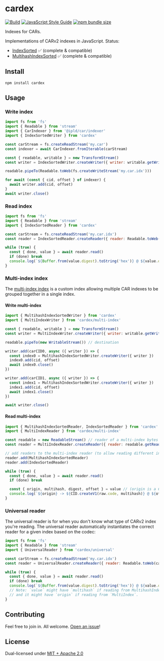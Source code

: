# cardex

[![Build](https://github.com/alanshaw/cardex/actions/workflows/build.yml/badge.svg)](https://github.com/alanshaw/cardex/actions/workflows/build.yml)
[![JavaScript Style Guide](https://img.shields.io/badge/code_style-standard-brightgreen.svg)](https://standardjs.com)
[![npm bundle size](https://img.shields.io/bundlephobia/minzip/cardex)](https://bundlephobia.com/package/cardex)

Indexes for CARs.

Implementations of CARv2 indexes in JavaScript. Status:

* [IndexSorted](https://ipld.io/specs/transport/car/carv2/#format-0x0400-indexsorted) ✅ (complete & compatible)
* [MultihashIndexSorted](https://ipld.io/specs/transport/car/carv2/#format-0x0401-multihashindexsorted) ✅ (complete & compatible)

## Install

```
npm install cardex
```

## Usage

### Write index

```js
import fs from 'fs'
import { Readable } from 'stream'
import { CarIndexer } from '@ipld/car/indexer'
import { IndexSortedWriter } from 'cardex'

const carStream = fs.createReadStream('my.car')
const indexer = await CarIndexer.fromIterable(carStream)

const { readable, writable } = new TransformStream()
const writer = IndexSortedWriter.createWriter({ writer: writable.getWriter() })

readable.pipeTo(Readable.toWeb(fs.createWriteStream('my.car.idx')))

for await (const { cid, offset } of indexer) {
  await writer.add(cid, offset)
}
await writer.close()
```

### Read index

```js
import fs from 'fs'
import { Readable } from 'stream'
import { IndexSortedReader } from 'cardex'

const carStream = fs.createReadStream('my.car.idx')
const reader = IndexSortedReader.createReader({ reader: Readable.toWeb(carStream).getReader() })

while (true) {
  const { done, value } = await reader.read()
  if (done) break
  console.log(`${Buffer.from(value.digest).toString('hex')} @ ${value.offset}`)
}
```

### Multi-index index

The [multi-index index](https://github.com/web3-storage/specs/blob/c3288d4d500741ca6a72c71169c852ca498fad64/CARv2%20MultiIndex.md) is a custom index allowing multiple CAR indexes to be grouped together in a single index.

#### Write multi-index

```javascript
import { MultihashIndexSortedWriter } from 'cardex'
import { MultiIndexWriter } from 'cardex/multi-index'

const { readable, writable } = new TransformStream()
const writer = MultiIndexWriter.createWriter({ writer: writable.getWriter() })

readable.pipeTo(new WritableStream()) // destination

writer.add(carCID0, async ({ writer }) => {
  const index0 = MultihashIndexSortedWriter.createWriter({ writer })
  index0.add(cid, offset)
  await index0.close()
})

writer.add(carCID1, async ({ writer }) => {
  const index1 = MultihashIndexSortedWriter.createWriter({ writer })
  index1.add(cid, offset)
  await index1.close()
})

await writer.close()
```

#### Read multi-index

```javascript
import { MultihashIndexSortedReader, IndexSortedReader } from 'cardex'
import { MultiIndexReader } from 'cardex/multi-index'

const readable = new ReadableStream() // reader of a multi-index bytes
const reader = MultiIndexReader.createReader({ reader: readable.getReader() })

// add readers to the multi-index reader (to allow reading different index types)
reader.add(MultihashIndexSortedReader)
reader.add(IndexSortedReader)

while (true) {
  const { done, value } = await reader.read()
  if (done) break

  const { origin, multihash, digest, offset } = value // (origin is a CAR CID)
  console.log(`${origin} -> ${CID.createV1(raw.code, multihash)} @ ${offset}`)
}
```

### Universal reader

The universal reader is for when you don't know what type of CARv2 index you're reading. The universal reader automatically instantiates the correct reader for a given index based on the codec:

```js
import fs from 'fs'
import { Readable } from 'stream'
import { UniversalReader } from 'cardex/universal'

const carStream = fs.createReadStream('my.car.idx')
const reader = UniversalReader.createReader({ reader: Readable.toWeb(carStream).getReader() })

while (true) {
  const { done, value } = await reader.read()
  if (done) break
  console.log(`${Buffer.from(value.digest).toString('hex')} @ ${value.offset}`)
  // Note: `value` might have `multihash` if reading from MultihashIndexSorted
  // and it might have `origin` if reading from `MultiIndex`.
}
```

## Contributing

Feel free to join in. All welcome. [Open an issue](https://github.com/alanshaw/cardex/issues)!

## License

Dual-licensed under [MIT + Apache 2.0](https://github.com/alanshaw/cardex/blob/main/LICENSE.md)
